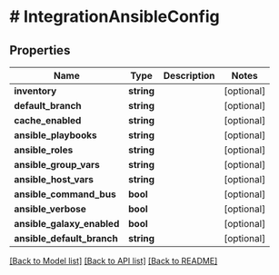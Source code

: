 # # IntegrationAnsibleConfig

## Properties

Name | Type | Description | Notes
------------ | ------------- | ------------- | -------------
**inventory** | **string** |  | [optional]
**default_branch** | **string** |  | [optional]
**cache_enabled** | **string** |  | [optional]
**ansible_playbooks** | **string** |  | [optional]
**ansible_roles** | **string** |  | [optional]
**ansible_group_vars** | **string** |  | [optional]
**ansible_host_vars** | **string** |  | [optional]
**ansible_command_bus** | **bool** |  | [optional]
**ansible_verbose** | **bool** |  | [optional]
**ansible_galaxy_enabled** | **bool** |  | [optional]
**ansible_default_branch** | **string** |  | [optional]

[[Back to Model list]](../../README.md#models) [[Back to API list]](../../README.md#endpoints) [[Back to README]](../../README.md)
